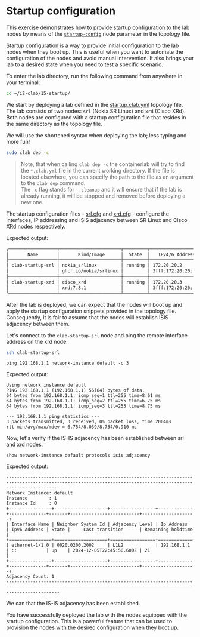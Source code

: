 # Startup configuration

This exercise demonstrates how to provide startup configuration to the lab nodes by means of the [`startup-config`](https://containerlab.dev/manual/nodes/#startup-config) node parameter in the topology file.

Startup configuration is a way to provide initial configuration to the lab nodes when they boot up. This is useful when you want to automate the configuration of the nodes and avoid manual intervention. It also brings your lab to a desired state when you need to test a specific scenario.

To enter the lab directory, run the following command from anywhere in your terminal:

```bash
cd ~/i2-clab/15-startup/
```

We start by deploying a lab defined in the [startup.clab.yml](startup.clab.yml) topology file. The lab consists of two nodes: `srl` (Nokia SR Linux) and `xrd` (Cisco XRd). Both nodes are configured with a startup configuration file that resides in the same directory as the topology file.

We will use the shortened syntax when deploying the lab; less typing and more fun!

```bash
sudo clab dep -c
```

> Note, that when calling `clab dep -c` the containerlab will try to find the `*.clab.yml` file in the current working directory. If the file is located elsewhere, you can specify the path to the file as an argument to the `clab dep` command.  
> The `-c` flag stands for `--cleanup` and it will ensure that if the lab is already running, it will be stopped and removed before deploying a new one.

The startup configuration files - [srl.cfg](srl.cfg) and [xrd.cfg](xrd.cfg) - configure the interfaces, IP addressing and ISIS adjacency between SR Linux and Cisco XRd nodes respectively.

Expected output:

```bash
╭──────────────────┬───────────────────────┬─────────┬───────────────────╮
│       Name       │       Kind/Image      │  State  │   IPv4/6 Address  │
├──────────────────┼───────────────────────┼─────────┼───────────────────┤
│ clab-startup-srl │ nokia_srlinux         │ running │ 172.20.20.2       │
│                  │ ghcr.io/nokia/srlinux │         │ 3fff:172:20:20::2 │
├──────────────────┼───────────────────────┼─────────┼───────────────────┤
│ clab-startup-xrd │ cisco_xrd             │ running │ 172.20.20.3       │
│                  │ xrd:7.8.1             │         │ 3fff:172:20:20::3 │
╰──────────────────┴───────────────────────┴─────────┴───────────────────╯
```

After the lab is deployed, we can expect that the nodes will boot up and apply the startup configuration snippets provided in the topology file. Consequently, it is fair to assume that the nodes will establish ISIS adjacency between them.

Let's connect to the `clab-startup-srl` node and ping the remote interface address on the xrd node:

```bash
ssh clab-startup-srl
```

```srl
ping 192.168.1.1 network-instance default -c 3
```

Expected output:

```srl
Using network instance default
PING 192.168.1.1 (192.168.1.1) 56(84) bytes of data.
64 bytes from 192.168.1.1: icmp_seq=1 ttl=255 time=8.61 ms
64 bytes from 192.168.1.1: icmp_seq=2 ttl=255 time=6.75 ms
64 bytes from 192.168.1.1: icmp_seq=3 ttl=255 time=8.75 ms

--- 192.168.1.1 ping statistics ---
3 packets transmitted, 3 received, 0% packet loss, time 2004ms
rtt min/avg/max/mdev = 6.754/8.039/8.754/0.910 ms
```

Now, let's verify if the IS-IS adjacency has been established between srl and xrd nodes.

```srl
show network-instance default protocols isis adjacency
```

Expected output:

```srl
----------------------------------------------------------------------------------------------------------------------------------------------------------------
Network Instance: default
Instance        : 1
Instance Id     : 0
+----------------+--------------------+-----------------+-------------+--------------+-------+--------------------------+--------------------+
| Interface Name | Neighbor System Id | Adjacency Level | Ip Address  | Ipv6 Address | State |     Last transition      | Remaining holdtime |
+================+====================+=================+=============+==============+=======+==========================+====================+
| ethernet-1/1.0 | 0020.0200.2002     | L1L2            | 192.168.1.1 | ::           | up    | 2024-12-05T22:45:50.600Z | 21                 |
+----------------+--------------------+-----------------+-------------+--------------+-------+--------------------------+--------------------+
Adjacency Count: 1
----------------------------------------------------------------------------------------------------------------------------------------------------------------
```

We can that the IS-IS adjacency has been established.

You have successfully deployed the lab with the nodes equipped with the startup configuration. This is a powerful feature that can be used to provision the nodes with the desired configuration when they boot up.
